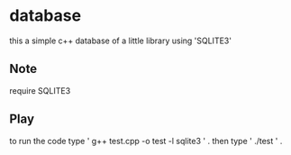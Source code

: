 # database
this a simple c++ database of a little library using 'SQLITE3'
## Note
require SQLITE3
## Play
to run the code type ' g++ test.cpp -o test -l sqlite3 ' . then type ' ./test ' .
